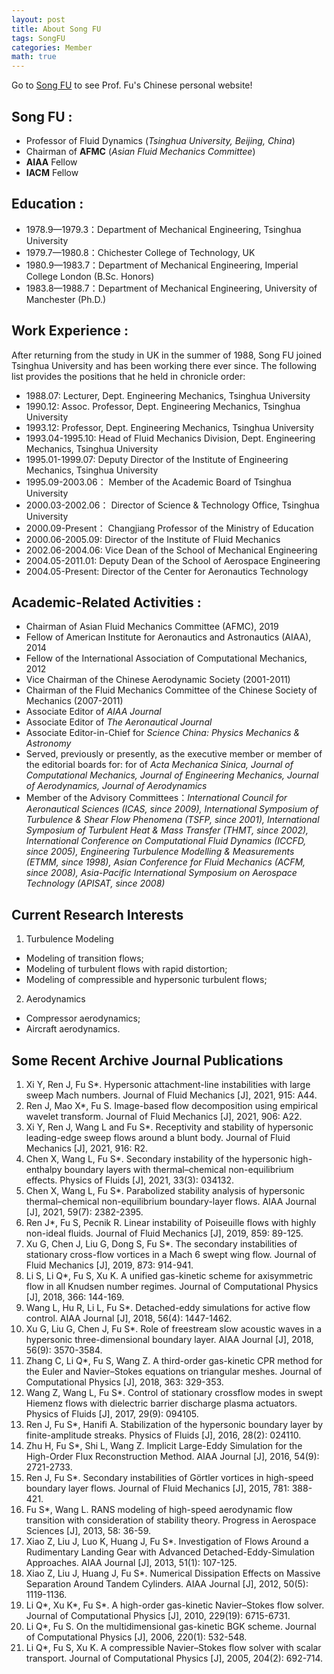 ```yaml
---
layout: post
title: About Song FU
tags: SongFU
categories: Member
math: true
---
```



Go to [Song FU](https://www.hy.tsinghua.edu.cn/info/1154/1947.htm) to see Prof. Fu's Chinese personal website!


## Song FU : 

- Professor of Fluid Dynamics (*Tsinghua University, Beijing, China*)
- Chairman of **AFMC** (*Asian Fluid Mechanics Committee*)
- **AIAA** Fellow
- **IACM** Fellow

## Education :

- 1978.9—1979.3：Department of Mechanical Engineering, Tsinghua University
- 1979.7—1980.8：Chichester College of Technology, UK
- 1980.9—1983.7：Department of Mechanical Engineering, Imperial College London (B.Sc. Honors)
- 1983.8—1988.7：Department of Mechanical Engineering, University of Manchester (Ph.D.)

## Work Experience :

After returning from the study in UK in the summer of 1988, Song FU joined Tsinghua University and has been working there ever since. The following list provides the positions that he held in chronicle order:

- 1988.07:	   Lecturer, Dept. Engineering Mechanics, Tsinghua University
- 1990.12:	   Assoc. Professor, Dept. Engineering Mechanics, Tsinghua University
- 1993.12:	   Professor, Dept. Engineering Mechanics, Tsinghua University
- 1993.04-1995.10: Head of Fluid Mechanics Division, Dept. Engineering Mechanics, Tsinghua University
- 1995.01-1999.07: Deputy Director of the Institute of Engineering Mechanics, Tsinghua University
- 1995.09-2003.06：	Member of the Academic Board of Tsinghua University
- 2000.03-2002.06：	Director of Science & Technology Office, Tsinghua University
- 2000.09-Present：	Changjiang Professor of the Ministry of Education
- 2000.06-2005.09:	Director of the Institute of Fluid Mechanics
- 2002.06-2004.06:	Vice Dean of the School of Mechanical Engineering
- 2004.05-2011.01:	Deputy Dean of the School of Aerospace Engineering
- 2004.05-Present:		Director of the Center for Aeronautics Technology

## Academic-Related Activities :

- Chairman of Asian Fluid Mechanics Committee (AFMC), 2019
- Fellow of American Institute for Aeronautics and Astronautics (AIAA), 2014
- Fellow of the International Association of Computational Mechanics, 2012
- Vice Chairman of the Chinese Aerodynamic Society (2001-2011)
- Chairman of the Fluid Mechanics Committee of the Chinese Society of Mechanics (2007-2011)
- Associate Editor of *AIAA Journal*
- Associate Editor of *The Aeronautical Journal*
- Associate Editor-in-Chief for *Science China: Physics Mechanics & Astronomy*
- Served, previously or presently, as the executive member or member of the editorial boards for: for of *Acta Mechanica Sinica, Journal of Computational Mechanics, Journal of Engineering Mechanics, Journal of Aerodynamics, Journal of Aerodynamics*
- Member of the Advisory Committees：*International Council for Aeronautical Sciences (ICAS, since 2009), International Symposium of Turbulence & Shear Flow Phenomena (TSFP, since 2001), International Symposium of Turbulent Heat & Mass Transfer (THMT, since 2002), International Conference on Computational Fluid Dynamics (ICCFD, since 2005), Engineering Turbulence Modelling & Measurements (ETMM, since 1998), Asian Conference for Fluid Mechanics (ACFM, since 2008), Asia-Pacific International Symposium on Aerospace Technology (APISAT, since 2008)*

## Current Research Interests
1. Turbulence Modeling
- Modeling of transition flows;
- Modeling of turbulent flows with rapid distortion;
- Modeling of compressible and hypersonic turbulent flows;
2. Aerodynamics
- Compressor aerodynamics;
- Aircraft aerodynamics.

## Some Recent Archive Journal Publications

1.	Xi Y, Ren J, Fu S*. Hypersonic attachment-line instabilities with large sweep Mach numbers. Journal of Fluid Mechanics [J], 2021, 915: A44.
2.	Ren J, Mao X*, Fu S. Image-based flow decomposition using empirical wavelet transform. Journal of Fluid Mechanics [J], 2021, 906: A22.
3.	Xi Y, Ren J, Wang L and Fu S*. Receptivity and stability of hypersonic leading-edge sweep flows around a blunt body. Journal of Fluid Mechanics [J], 2021, 916: R2.
4.	Chen X, Wang L, Fu S*. Secondary instability of the hypersonic high-enthalpy boundary layers with thermal–chemical non-equilibrium effects. Physics of Fluids [J], 2021, 33(3): 034132.
5.	Chen X, Wang L, Fu S*. Parabolized stability analysis of hypersonic thermal–chemical non-equilibrium boundary-layer flows. AIAA Journal [J], 2021, 59(7): 2382-2395.
6.	Ren J*, Fu S, Pecnik R. Linear instability of Poiseuille flows with highly non-ideal fluids. Journal of Fluid Mechanics [J], 2019, 859: 89-125.
7.	Xu G, Chen J, Liu G, Dong S, Fu S*. The secondary instabilities of stationary cross-flow vortices in a Mach 6 swept wing flow. Journal of Fluid Mechanics [J], 2019, 873: 914-941.
8.	Li S, Li Q*, Fu S, Xu K. A unified gas-kinetic scheme for axisymmetric flow in all Knudsen number regimes. Journal of Computational Physics [J], 2018, 366: 144-169.
9.	Wang L, Hu R, Li L, Fu S*. Detached-eddy simulations for active flow control. AIAA Journal [J], 2018, 56(4): 1447-1462.
10.	Xu G, Liu G, Chen J, Fu S*. Role of freestream slow acoustic waves in a hypersonic three-dimensional boundary layer. AIAA Journal [J], 2018, 56(9): 3570-3584.
11.	Zhang C, Li Q*, Fu S, Wang Z. A third-order gas-kinetic CPR method for the Euler and Navier–Stokes equations on triangular meshes. Journal of Computational Physics [J], 2018, 363: 329-353.
12.	Wang Z, Wang L, Fu S*. Control of stationary crossflow modes in swept Hiemenz flows with dielectric barrier discharge plasma actuators. Physics of Fluids [J], 2017, 29(9): 094105.
13.	Ren J, Fu S*, Hanifi A. Stabilization of the hypersonic boundary layer by finite-amplitude streaks. Physics of Fluids [J], 2016, 28(2): 024110.
14.	Zhu H, Fu S*, Shi L, Wang Z. Implicit Large-Eddy Simulation for the High-Order Flux Reconstruction Method. AIAA Journal [J], 2016, 54(9): 2721-2733.
15.	Ren J, Fu S*. Secondary instabilities of Görtler vortices in high-speed boundary layer flows. Journal of Fluid Mechanics [J], 2015, 781: 388-421.
16.	Fu S*, Wang L. RANS modeling of high-speed aerodynamic flow transition with consideration of stability theory. Progress in Aerospace Sciences [J], 2013, 58: 36-59.
17.	Xiao Z, Liu J, Luo K, Huang J, Fu S*. Investigation of Flows Around a Rudimentary Landing Gear with Advanced Detached-Eddy-Simulation Approaches. AIAA Journal [J], 2013, 51(1): 107-125.
18.	Xiao Z, Liu J, Huang J, Fu S*. Numerical Dissipation Effects on Massive Separation Around Tandem Cylinders. AIAA Journal [J], 2012, 50(5): 1119-1136.
19.	Li Q*, Xu K*, Fu S*. A high-order gas-kinetic Navier–Stokes flow solver. Journal of Computational Physics [J], 2010, 229(19): 6715-6731.
20.	Li Q*, Fu S. On the multidimensional gas-kinetic BGK scheme. Journal of Computational Physics [J], 2006, 220(1): 532-548.
21.	Li Q*, Fu S, Xu K. A compressible Navier–Stokes flow solver with scalar transport. Journal of Computational Physics [J], 2005, 204(2): 692-714.
